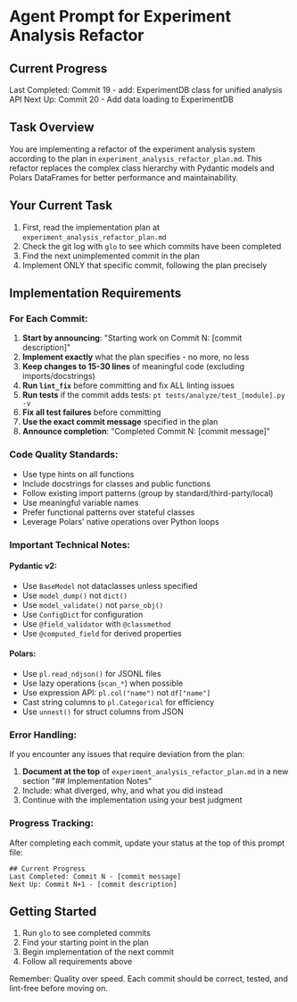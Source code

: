 # Agent Prompt for Experiment Analysis Refactor

## Current Progress
Last Completed: Commit 19 - add: ExperimentDB class for unified analysis API
Next Up: Commit 20 - Add data loading to ExperimentDB

## Task Overview
You are implementing a refactor of the experiment analysis system according to the plan in `experiment_analysis_refactor_plan.md`. This refactor replaces the complex class hierarchy with Pydantic models and Polars DataFrames for better performance and maintainability.

## Your Current Task
1. First, read the implementation plan at `experiment_analysis_refactor_plan.md`
2. Check the git log with `glo` to see which commits have been completed
3. Find the next unimplemented commit in the plan
4. Implement ONLY that specific commit, following the plan precisely

## Implementation Requirements

### For Each Commit:
1. **Start by announcing**: "Starting work on Commit N: [commit description]"
2. **Implement exactly** what the plan specifies - no more, no less
3. **Keep changes to 15-30 lines** of meaningful code (excluding imports/docstrings)
4. **Run `lint_fix`** before committing and fix ALL linting issues
5. **Run tests** if the commit adds tests: `pt tests/analyze/test_[module].py -v`
6. **Fix all test failures** before committing
7. **Use the exact commit message** specified in the plan
8. **Announce completion**: "Completed Commit N: [commit message]"

### Code Quality Standards:
- Use type hints on all functions
- Include docstrings for classes and public functions
- Follow existing import patterns (group by standard/third-party/local)
- Use meaningful variable names
- Prefer functional patterns over stateful classes
- Leverage Polars' native operations over Python loops

### Important Technical Notes:

#### Pydantic v2:
- Use `BaseModel` not dataclasses unless specified
- Use `model_dump()` not `dict()`
- Use `model_validate()` not `parse_obj()`
- Use `ConfigDict` for configuration
- Use `@field_validator` with `@classmethod`
- Use `@computed_field` for derived properties

#### Polars:
- Use `pl.read_ndjson()` for JSONL files
- Use lazy operations (`scan_*`) when possible
- Use expression API: `pl.col("name")` not `df["name"]`
- Cast string columns to `pl.Categorical` for efficiency
- Use `unnest()` for struct columns from JSON

### Error Handling:
If you encounter any issues that require deviation from the plan:
1. **Document at the top** of `experiment_analysis_refactor_plan.md` in a new section "## Implementation Notes"
2. Include: what diverged, why, and what you did instead
3. Continue with the implementation using your best judgment

### Progress Tracking:
After completing each commit, update your status at the top of this prompt file:
```
## Current Progress
Last Completed: Commit N - [commit message]
Next Up: Commit N+1 - [commit description]
```

## Getting Started
1. Run `glo` to see completed commits
2. Find your starting point in the plan
3. Begin implementation of the next commit
4. Follow all requirements above

Remember: Quality over speed. Each commit should be correct, tested, and lint-free before moving on.